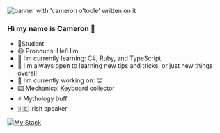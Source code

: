 ![banner with 'cameron o'toole' written on it](./CAMERON%20O’TOOLE.jpg)


### Hi my name is Cameron 👋

- 📝Student
- 😄 Pronouns: He/Him 
- 🌱 I’m currently learning: C#, Ruby, and TypeScript
- 🤔 I'm always open to learning new tips and tricks, or just new things overall
- 🔭 I’m currently working on: 😐
- ⌨️ Mechanical Keyboard collector
- ⚡ Mythology buff
- :ireland: Irish speaker

[![My Stack](https://skillicons.dev/icons?i=babel,bash,blender,bootstrap,cs,css,express,git,github,gitlab,html,js,jquery,md,materialui,mongodb,nodejs,npm,postman,react,ruby,tailwind,ts,unity,vercel,vscode&perline=4)](https://skillicons.dev)

